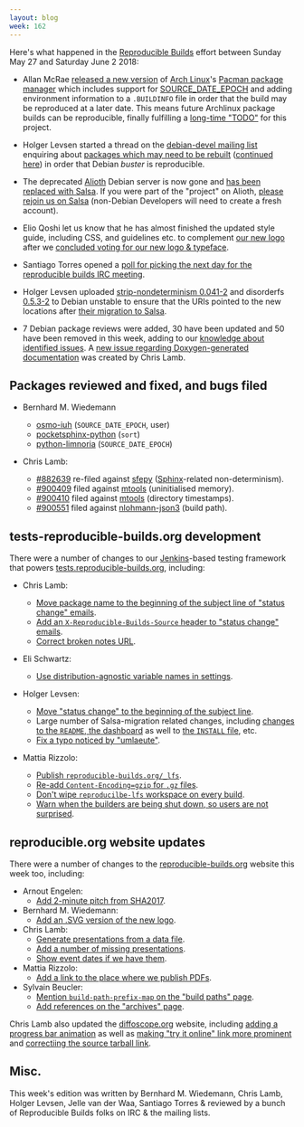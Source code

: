 ```yaml
---
layout: blog
week: 162
---
```


Here's what happened in the [Reproducible Builds](https://reproducible-builds.org) effort between Sunday May 27 and Saturday June 2 2018:

* Allan McRae [released a new version](https://git.archlinux.org/pacman.git/tag/?h=v5.1.0) of [Arch Linux](https://www.archlinux.org/)'s [Pacman package manager](https://wiki.archlinux.org/index.php/pacman) which includes support for [SOURCE_DATE_EPOCH](https://reproducible-builds.org/specs/source-date-epoch/) and adding environment information to a `.BUILDINFO` file in order that the build may be reproduced at a later date. This means future Archlinux package builds can be reproducible, finally fulfilling a [long-time "TODO"](https://www.archlinux.org/todo/buildinfo-rebuild/) for this project.

* Holger Levsen started a thread on the [debian-devel mailing list](https://lists.debian.org/debian-devel/) enquiring about [packages which may need to be rebuilt](https://lists.debian.org/debian-devel/2018/05/thrd2.html#00499) ([continued here](https://lists.debian.org/debian-devel/2018/06/threads.html#00007)) in order that Debian *buster* is reproducible.

* The deprecated [Alioth](https://wiki.debian.org/Alioth) Debian server is now gone and [has been replaced with Salsa](https://wiki.debian.org/Salsa/AliothMigration). If you were part of the "project" on Alioth, [please rejoin us on Salsa](https://salsa.debian.org/reproducible-builds) (non-Debian Developers will need to create a fresh account).

* Elio Qoshi let us know that he has almost finished the updated style guide, including CSS, and guidelines etc. to complement [our new logo](https://reproducible-builds.org/images/logos/rb.svg) after we [concluded voting for our new logo & typeface](https://lists.reproducible-builds.org/pipermail/rb-general/2018-May/000981.html).

* Santiago Torres opened a [poll for picking the next day for the reproducible builds IRC meeting](https://dudle.jmt.gr/rbmeetings/).

* Holger Levsen uploaded [strip-nondeterminism 0.041-2](https://tracker.debian.org/news/962133/accepted-strip-nondeterminism-0041-2-source-into-unstable/) and disorderfs [0.5.3-2](https://tracker.debian.org/news/962131/accepted-disorderfs-053-2-source-amd64-into-unstable/) to Debian unstable to ensure that the URIs pointed to the new locations after [their migration to Salsa](https://wiki.debian.org/Salsa/AliothMigration).

* 7 Debian package reviews were added, 30 have been updated and 50 have been removed in this week, adding to our [knowledge about identified issues](https://tests.reproducible-builds.org/debian/index_issues.html). A [new issue regarding Doxygen-generated documentation](https://salsa.debian.org/reproducible-builds/reproducible-notes/commit/2a08d455) was created by Chris Lamb.


Packages reviewed and fixed, and bugs filed
-------------------------------------------

* Bernhard M. Wiedemann
    * [osmo-iuh](https://gerrit.osmocom.org/#/c/osmo-iuh/+/9387) (`SOURCE_DATE_EPOCH`, user)
    * [pocketsphinx-python](https://github.com/cmusphinx/pocketsphinx-python/pull/42) (`sort`)
    * [python-limnoria](https://github.com/ProgVal/Limnoria/pull/1338) (`SOURCE_DATE_EPOCH`)

* Chris Lamb:
    * [#882639](https://bugs.debian.org/882639) re-filed against [sfepy](https://tracker.debian.org/pkg/sfepy) ([Sphinx](http://www.sphinx-doc.org/en/master/)-related non-determinism).
    * [#900409](https://bugs.debian.org/900409) filed against [mtools](https://tracker.debian.org/pkg/mtools) (uninitialised memory).
    * [#900410](https://bugs.debian.org/900410) filed against [mtools](https://tracker.debian.org/pkg/mtools) (directory timestamps).
    * [#900551](https://bugs.debian.org/900551) filed against [nlohmann-json3](https://tracker.debian.org/pkg/nlohmann-json3) (build path).


tests-reproducible-builds.org development
-----------------------------------------

There were a number of changes to our [Jenkins](https://jenkins.io/)-based testing framework that powers [tests.reproducible-builds.org](https://tests.reproducible-builds.org/), including:

* Chris Lamb:
    * [Move package name to the beginning of the subject line of "status change" emails](https://salsa.debian.org/qa/jenkins.debian.net/commit/a6732697).
    * [Add an `X-Reproducible-Builds-Source` header to "status change" emails](https://salsa.debian.org/qa/jenkins.debian.net/commit/72a1a639).
    * [Correct broken notes URL](https://salsa.debian.org/qa/jenkins.debian.net/commit/a131a0ba).
* Eli Schwartz:
    * [Use distribution-agnostic variable names in settings](https://salsa.debian.org/qa/jenkins.debian.net/commit/19159b18).
* Holger Levsen:
    * [Move "status change" to the beginning of the subject line](https://salsa.debian.org/qa/jenkins.debian.net/commit/56de7358).
    * Large number of Salsa-migration related changes, including [changes to the `README`, the dashboard](https://salsa.debian.org/qa/jenkins.debian.net/commit/0b4cb6a2) as well to [the `INSTALL` file](https://salsa.debian.org/qa/jenkins.debian.net/commit/b3200bc9), etc.
    * [Fix a typo noticed by "umlaeute"](https://salsa.debian.org/qa/jenkins.debian.net/commit/4abb9dd7).

* Mattia Rizzolo:
    * [Publish `reproducible-builds.org/_lfs`](https://salsa.debian.org/qa/jenkins.debian.net/commit/3e59444b).
    * [Re-add `Content-Encoding=gzip` for `.gz` files](https://salsa.debian.org/qa/jenkins.debian.net/commit/8319ffca).
    * [Don't wipe `reproducilbe-lfs` workspace on every build](https://salsa.debian.org/qa/jenkins.debian.net/commit/c96f0b68).
    * [Warn when the builders are being shut down, so users are not surprised](https://salsa.debian.org/qa/jenkins.debian.net/commit/57333ab3).


reproducible.org website updates
--------------------------------

There were a number of changes to the [reproducible-builds.org](https://reproducible-builds.org/) website this week too, including:

* Arnout Engelen:
    * [Add 2-minute pitch from SHA2017](https://salsa.debian.org/reproducible-builds/reproducible-website/commit/ea09e45).
* Bernhard M. Wiedemann:
    * [Add an .SVG version of the new logo](https://salsa.debian.org/reproducible-builds/reproducible-website/commit/1687eea).
* Chris Lamb:
    * [Generate presentations from a data file](https://salsa.debian.org/reproducible-builds/reproducible-website/commit/36a467b).
    * [Add a number of missing presentations](https://salsa.debian.org/reproducible-builds/reproducible-website/commit/a2ff6fe).
    * [Show event dates if we have them](https://salsa.debian.org/reproducible-builds/reproducible-website/commit/11223a2).
* Mattia Rizzolo:
    * [Add a link to the place where we publish PDFs](https://salsa.debian.org/reproducible-builds/reproducible-website/commit/2ec5791).
* Sylvain Beucler:
    * [Mention `build-path-prefix-map` on the "build paths" page](https://salsa.debian.org/reproducible-builds/reproducible-website/commit/3fd9ef1).
    * [Add references on the "archives" page](https://salsa.debian.org/reproducible-builds/reproducible-website/commit/561e9d0).

Chris Lamb also updated the [diffoscope.org](https://diffoscope.org/) website, including [adding a progress bar animation](https://salsa.debian.org/reproducible-builds/diffoscope-website/commit/8c01733) as well as [making "try it online" link more prominent](https://salsa.debian.org/reproducible-builds/diffoscope-website/commit/8325b5d) and [correctiing the source tarball link](https://salsa.debian.org/reproducible-builds/diffoscope-website/commit/a15a6b2).


Misc.
-----

This week's edition was written by Bernhard M. Wiedemann, Chris Lamb, Holger Levsen, Jelle van der Waa, Santiago Torres & reviewed by a bunch of Reproducible Builds folks on IRC & the mailing lists.
